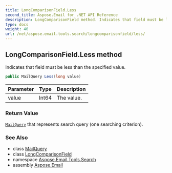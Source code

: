 ```yaml
---
title: LongComparisonField.Less
second_title: Aspose.Email for .NET API Reference
description: LongComparisonField method. Indicates that field must be less than the specified value
type: docs
weight: 40
url: /net/aspose.email.tools.search/longcomparisonfield/less/
---
```

## LongComparisonField.Less method

Indicates that field must be less than the specified value.

```csharp
public MailQuery Less(long value)
```

| Parameter | Type | Description |
| --- | --- | --- |
| value | Int64 | The value. |

### Return Value

[`MailQuery`](../../mailquery/) that represents search query (one searching criterion).

### See Also

* class [MailQuery](../../mailquery/)
* class [LongComparisonField](../)
* namespace [Aspose.Email.Tools.Search](../../longcomparisonfield/)
* assembly [Aspose.Email](../../../)


